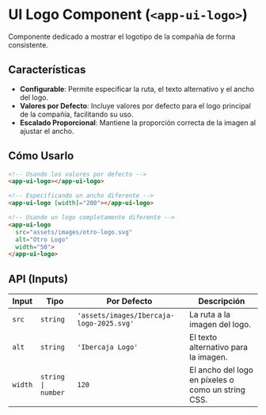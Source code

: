 # UI Logo Component (`<app-ui-logo>`)

Componente dedicado a mostrar el logotipo de la compañía de forma consistente.

## Características

-   **Configurable**: Permite especificar la ruta, el texto alternativo y el ancho del logo.
-   **Valores por Defecto**: Incluye valores por defecto para el logo principal de la compañía, facilitando su uso.
-   **Escalado Proporcional**: Mantiene la proporción correcta de la imagen al ajustar el ancho.

## Cómo Usarlo

```html
<!-- Usando los valores por defecto -->
<app-ui-logo></app-ui-logo>

<!-- Especificando un ancho diferente -->
<app-ui-logo [width]="200"></app-ui-logo>

<!-- Usando un logo completamente diferente -->
<app-ui-logo
  src="assets/images/otro-logo.svg"
  alt="Otro Logo"
  width="50">
</app-ui-logo>
```

## API (Inputs)

| Input   | Tipo               | Por Defecto                           | Descripción                                     |
| ------- | ------------------ | ------------------------------------- | ----------------------------------------------- |
| `src`   | `string`           | `'assets/images/Ibercaja-logo-2025.svg'` | La ruta a la imagen del logo.                   |
| `alt`   | `string`           | `'Ibercaja Logo'`                     | El texto alternativo para la imagen.            |
| `width` | `string \| number` | `120`                                 | El ancho del logo en píxeles o como un string CSS. |